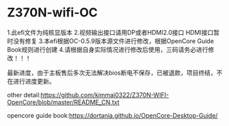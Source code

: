 # Z370N-wifi-OC
1.此efi文件为纯核显版本
2.视频输出接口请用DP或者HDMI2.0接口 HDMI接口暂时没有修复
3.本efi根据OC-0.5.9版本源文件进行修改，根据OpenCore Guide Book规则进行创建
4.请根据自身实际情况进行修改后使用，三码请务必进行修改！！！

最新进度，由于主板售后多次无法解决bios断电不保存，已被退款，项目终结，不在进行进度更新。

other detail:https://github.com/kimmai0322/Z370N-WIFI-OpenCore/blob/master/README_CN.txt

opencore guide book:https://dortania.github.io/OpenCore-Desktop-Guide/
